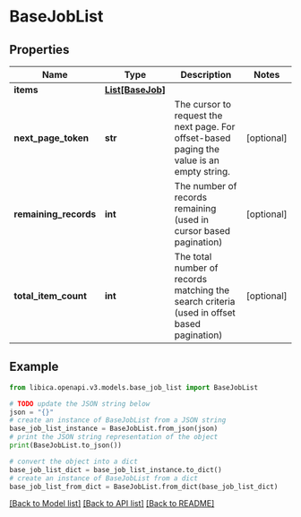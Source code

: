 # BaseJobList


## Properties

Name | Type | Description | Notes
------------ | ------------- | ------------- | -------------
**items** | [**List[BaseJob]**](BaseJob.md) |  | 
**next_page_token** | **str** | The cursor to request the next page. For offset-based paging the value is an empty string. | [optional] 
**remaining_records** | **int** | The number of records remaining (used in cursor based pagination) | [optional] 
**total_item_count** | **int** | The total number of records matching the search criteria (used in offset based pagination) | [optional] 

## Example

```python
from libica.openapi.v3.models.base_job_list import BaseJobList

# TODO update the JSON string below
json = "{}"
# create an instance of BaseJobList from a JSON string
base_job_list_instance = BaseJobList.from_json(json)
# print the JSON string representation of the object
print(BaseJobList.to_json())

# convert the object into a dict
base_job_list_dict = base_job_list_instance.to_dict()
# create an instance of BaseJobList from a dict
base_job_list_from_dict = BaseJobList.from_dict(base_job_list_dict)
```
[[Back to Model list]](../README.md#documentation-for-models) [[Back to API list]](../README.md#documentation-for-api-endpoints) [[Back to README]](../README.md)


